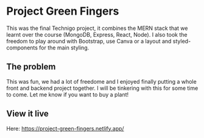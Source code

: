 # Project Green Fingers

This was the final Technigo project, it combines the MERN stack that we learnt over the course (MongoDB, Express, React, Node). I also took the freedom to play around with Bootstrap, use Canva or a layout and styled-components for the main styling.

## The problem

This was fun, we had a lot of freedome and I enjoyed finally putting a whole front and backend project together. I will be tinkering with this for some time to come. Let me know if you want to buy a plant!

## View it live

Here: https://project-green-fingers.netlify.app/ 
